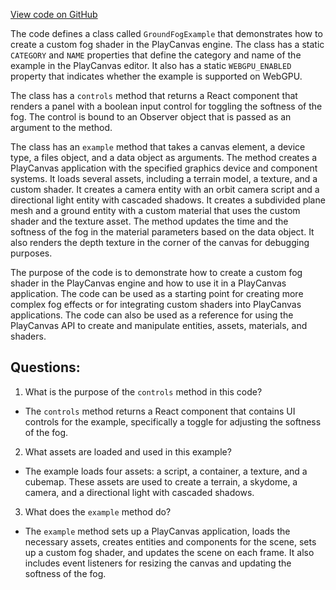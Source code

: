 [View code on GitHub](https://github.com/playcanvas/engine/examples/src/examples/graphics/ground-fog.tsx)

The code defines a class called `GroundFogExample` that demonstrates how to create a custom fog shader in the PlayCanvas engine. The class has a static `CATEGORY` and `NAME` properties that define the category and name of the example in the PlayCanvas editor. It also has a static `WEBGPU_ENABLED` property that indicates whether the example is supported on WebGPU.

The class has a `controls` method that returns a React component that renders a panel with a boolean input control for toggling the softness of the fog. The control is bound to an Observer object that is passed as an argument to the method.

The class has an `example` method that takes a canvas element, a device type, a files object, and a data object as arguments. The method creates a PlayCanvas application with the specified graphics device and component systems. It loads several assets, including a terrain model, a texture, and a custom shader. It creates a camera entity with an orbit camera script and a directional light entity with cascaded shadows. It creates a subdivided plane mesh and a ground entity with a custom material that uses the custom shader and the texture asset. The method updates the time and the softness of the fog in the material parameters based on the data object. It also renders the depth texture in the corner of the canvas for debugging purposes.

The purpose of the code is to demonstrate how to create a custom fog shader in the PlayCanvas engine and how to use it in a PlayCanvas application. The code can be used as a starting point for creating more complex fog effects or for integrating custom shaders into PlayCanvas applications. The code can also be used as a reference for using the PlayCanvas API to create and manipulate entities, assets, materials, and shaders.
## Questions: 
 1. What is the purpose of the `controls` method in this code?
- The `controls` method returns a React component that contains UI controls for the example, specifically a toggle for adjusting the softness of the fog.

2. What assets are loaded and used in this example?
- The example loads four assets: a script, a container, a texture, and a cubemap. These assets are used to create a terrain, a skydome, a camera, and a directional light with cascaded shadows.

3. What does the `example` method do?
- The `example` method sets up a PlayCanvas application, loads the necessary assets, creates entities and components for the scene, sets up a custom fog shader, and updates the scene on each frame. It also includes event listeners for resizing the canvas and updating the softness of the fog.